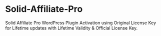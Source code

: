 # Solid-Affiliate-Pro
Solid Affiliate Pro WordPress Plugin Activation using Original License Key for Lifetime updates with Lifetime Validity &amp; Official License Key.
